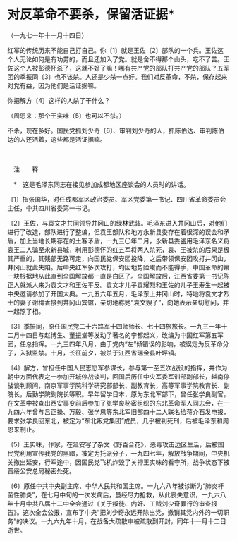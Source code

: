 # 对反革命不要杀，保留活证据\*

（一九七一年十一月十四日）

红军的传统历来不能自己打自己。你〔1〕就是王佐〔2〕部队的一个兵。王佐这个人无论如何是有功劳的，而且还加入了党。就是舍不得那个山头，吃不了苦。王佐这个人被彭德怀杀了，这就不好了嘛！哪有共产党的部队打共产党的部队？五军团的季振同〔3〕也不该杀。人还是少杀一点好。我们对反革命，不杀，保存起来对党有益，因为他们是活证据嘛。

你把解方〔4〕这样的人杀了干什么？

（周恩来：那个王实味〔5〕也可以不杀。）

不杀，现在多好。国民党抓刘少奇〔6〕、审判刘少奇的人，抓陈伯达、审判陈伯达的人还活着，这些都是活证据嘛。

　　

　注　　释　

　\*　这是毛泽东同志在接见参加成都地区座谈会的人员时的讲话。

〔1〕指张国华，时任成都军区政治委员、军区党委第一书记、四川省革命委员会主任，中共四川省委第一书记。

〔2〕王佐，与袁文才共同领导井冈山的绿林武装。毛泽东进入井冈山后，对他们进行了改造，部队进行了整编，但袁王部队和地方永新县委存在着很深的误会和矛盾，加上当地长期存在的土客矛盾，一九三〇年二月，永新县委盗用毛泽东名义将袁王二人骗至永新县城，利用彭德怀的红五军将两人杀死，袁、王被杀的后果是极其严重的，其残部无路可走，向国民党保安团投降，之后带领保安团攻打井冈山，井冈山就此失陷。后中央红军多次攻打，均因地势险峻而不能得手，中国革命的第一块根据地从此直到全国解放都一直是白区了。全国解放后，江西省委第一书记陈正人就派人来为袁文才和王佐平反。袁文才儿子袁耀烈和王佐的儿子王寿生一起被中央邀请参加了开国大典。一九五六年五月，毛泽东上井冈山时，特地将袁文才烈士的妻子谢梅香接到井冈山宾馆，亲切地称她“袁文嫂子”，向她表示亲切慰问，并一起照了相。

〔3〕季振同，原任国民党二十六路军十四师师长、七十四旅旅长。一九三一年十二月十四日与赵博生、董振堂等发动了著名的宁都起义，改编为中国红军第五军团，任总指挥。一九三四年八月，由于党内“左”倾错误的影响，被误定为反革命分子，入狱监禁。十月，长征前夕，被杀于江西省瑞金县叶坪镇。

〔4〕解方，曾担任中国人民志愿军参谋长，参与第一至五次战役的指挥，并作为朝中方面代表之一参加开城停战谈判，回国后历任中央军委军训部副部长，越南停战谈判顾问，南京军事学院科学研究部部长、副教育长，高等军事学院教育长、副院长，后勤学院副院长等职。早年留学日本，原为东北军部下，曾任张学良副官，在文革中被查出西安事变前后参加了张学良秘密组织的东北革命军人同志会，在一九四六年曾与吕正操、万毅、张学思等东北军旧部四十二人联名给蒋介石发电报，要求张学良回东北，被定为“东北叛党集团”成员，几乎被判死刑，后被毛泽东和周恩来制止。

〔5〕王实味，作家，在延安写了杂文《野百合花》，恶毒攻击边区生活，后被国民党利用宣传我党的黑暗，被定为托派分子，一九四七年，解放战争期间，中央机关撤出延安，行军途中，因国民党飞机炸毁了关押王实味的看守所，战争状态下被晋绥公安总局秘密处死。

〔6〕原任中共中央副主席、中华人民共和国主席。一九六八年被诊断为“肺炎杆菌性肺炎”，在七月中旬的一次发病后，虽经尽力抢救，从此丧失意识，一九六八年十月中共八届十二中全会通过《关于叛徒、内奸、工贼刘少奇罪行的审查报告》。这次全会公报，宣布了中央“把刘少奇永远开除出党，撤销其党内外的一切职务”的决议。一九六九年十月，在战备大疏散中被疏散到开封，同年十一月十二日逝世。

